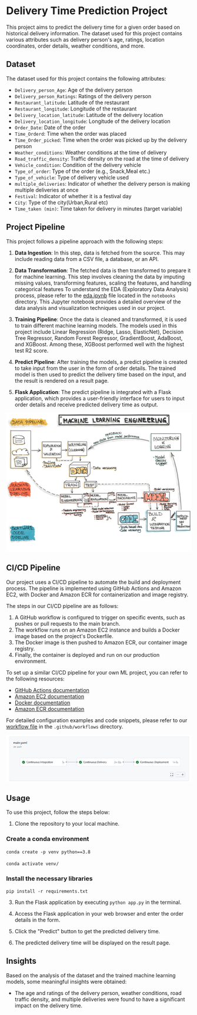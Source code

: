 # Delivery Time Prediction Project

This project aims to predict the delivery time for a given order based on historical delivery information. The dataset used for this project contains various attributes such as delivery person's age, ratings, location coordinates, order details, weather conditions, and more.

## Dataset

The dataset used for this project contains the following attributes:

- `Delivery_person_Age`: Age of the delivery person
- `Delivery_person_Ratings`: Ratings of the delivery person
- `Restaurant_latitude`: Latitude of the restaurant
- `Restaurant_longitude`: Longitude of the restaurant
- `Delivery_location_latitude`: Latitude of the delivery location
- `Delivery_location_longitude`: Longitude of the delivery location
- `Order_Date`: Date of the order
- `Time_Orderd`: Time when the order was placed
- `Time_Order_picked`: Time when the order was picked up by the delivery person
- `Weather_conditions`: Weather conditions at the time of delivery
- `Road_traffic_density`: Traffic density on the road at the time of delivery
- `Vehicle_condition`: Condition of the delivery vehicle
- `Type_of_order`: Type of the order (e.g., Snack,Meal etc.)
- `Type_of_vehicle`: Type of delivery vehicle used
- `multiple_deliveries`: Indicator of whether the delivery person is making multiple deliveries at once
- `Festival`: Indicator of whether it is a festival day
- `City`: Type of the city(Urban,Rural etc)
- `Time_taken (min)`: Time taken for delivery in minutes (target variable)

## Project Pipeline

This project follows a pipeline approach with the following steps:

1. **Data Ingestion**: In this step, data is fetched from the source. This may include reading data from a CSV file, a database, or an API.

2. **Data Transformation**: The fetched data is then transformed to prepare it for machine learning. This step involves cleaning the data by imputing missing values, transforming features, scaling the features, and handling categorical features To understand the EDA (Exploratory Data Analysis) process, please refer to the [eda.ipynb](notebooks/eda.ipynb) file located in the `notebooks` directory. This Jupyter notebook provides a detailed overview of the data analysis and visualization techniques used in our project.

3. **Training Pipeline**: Once the data is cleaned and transformed, it is used to train different machine learning models. The models used in this project include Linear Regression (Ridge, Lasso, ElasticNet), Decision Tree Regressor, Random Forest Regressor, GradientBoost, AdaBoost, and XGBoost. Among these, XGBoost performed well with the highest test R2 score.

4. **Predict Pipeline**: After training the models, a predict pipeline is created to take input from the user in the form of order details. The trained model is then used to predict the delivery time based on the input, and the result is rendered on a result page.

5. **Flask Application**: The predict pipeline is integrated with a Flask application, which provides a user-friendly interface for users to input order details and receive predicted delivery time as output.

![Machine Learning Workflow Diagram](ml-engineering.jpg)

## CI/CD Pipeline

Our project uses a CI/CD pipeline to automate the build and deployment process. The pipeline is implemented using GitHub Actions and Amazon EC2, with Docker and Amazon ECR for containerization and image registry.

The steps in our CI/CD pipeline are as follows:

1. A GitHub workflow is configured to trigger on specific events, such as pushes or pull requests to the main branch.
2. The workflow runs on an Amazon EC2 instance and builds a Docker image based on the project's Dockerfile.
3. The Docker image is then pushed to Amazon ECR, our container image registry.
4. Finally, the container is deployed and run on our production environment.

To set up a similar CI/CD pipeline for your own ML project, you can refer to the following resources:

- [GitHub Actions documentation](https://docs.github.com/en/actions)
- [Amazon EC2 documentation](https://aws.amazon.com/ec2/)
- [Docker documentation](https://docs.docker.com/)
- [Amazon ECR documentation](https://aws.amazon.com/ecr/)

For detailed configuration examples and code snippets, please refer to our [workflow file](.github/workflows/main.yaml) in the `.github/workflows` directory.

![CI/CD Pipeline Diagram](ci_cd_pipeline_diagram.png)


## Usage

To use this project, follow the steps below:

1. Clone the repository to your local machine.

### Create a conda environment
```
conda create -p venv python==3.8

conda activate venv/
```
### Install the necessary libraries
```
pip install -r requirements.txt
```

3. Run the Flask application by executing `python app.py` in the terminal.

4. Access the Flask application in your web browser and enter the order details in the form.

5. Click the "Predict" button to get the predicted delivery time.

6. The predicted delivery time will be displayed on the result page.

## Insights

Based on the analysis of the dataset and the trained machine learning models, some meaningful insights were obtained:

- The age and ratings of the delivery person, weather conditions, road traffic density, and multiple deliveries were found to have a significant impact on the delivery time.

